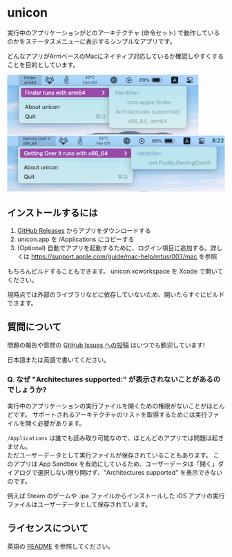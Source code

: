 # unicon

実行中のアプリケーションがどのアーキテクチャ (命令セット) で動作しているのかをステータスメニューに表示するシンプルなアプリです。

どんなアプリがArmベースのMacにネイティブ対応しているか確認しやすくすることを目的としています。

<img src="./docs/finder@2x.png" width="443px">
<img src="./docs/getting_over_it@2x.png" width="511px">

## インストールするには


1. [GitHub Releases](https://github.com/otofune/unicon/releases) からアプリをダウンロードする
2. unicon.app を /Applications にコピーする
4. (Optional) 自動でアプリを起動するために、ログイン項目に追加する。詳しくは https://support.apple.com/guide/mac-help/mtusr003/mac を参照

もちろんビルドすることもできます。
unicon.xcworkspace を Xcode で開いてください。

現時点では外部のライブラリなどに依存していないため、開いたらすぐにビルドできます。

## 質問について

問題の報告や質問の [GitHub Issues への投稿](https://github.com/otofune/unicon/issues/new) はいつでも歓迎しています!

日本語または英語で書いてください。

### Q. なぜ "Architectures supported:" が表示されないことがあるのでしょうか?

実行中のアプリケーションの実行ファイルを開くための権限がないことがほとんどです。
サポートされるアーキテクチャのリストを取得するためには実行ファイルを開く必要があります。

`/Applications` は誰でも読み取り可能なので、ほとんどのアプリでは問題は起きません。  
ただユーザーデータとして実行ファイルが保存されていることもあります。
このアプリは App Sandbox を有効にしているため、ユーザーデータは「開く」ダイアログで選択しない限り開けず、"Architectures supported" を表示できないのです。

例えば Steam のゲームや .ipa ファイルからインストールした iOS アプリの実行ファイルはユーザーデータとして保存されています。

ライセンスについて
---

英語の [README](./README.md) を参照してください。
